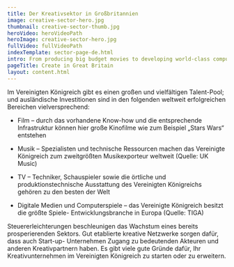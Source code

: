 ```yaml
---
title: Der Kreativsektor in Großbritannien
image: creative-sector-hero.jpg
thumbnail: creative-sector-thumb.jpg
heroVideo: heroVideoPath
heroImage: creative-sector-hero.jpg
fullVideo: fullVideoPath
indexTemplate: sector-page-de.html
intro: From producing big budget movies to developing world-class computer games, creativity is thriving in the UK.
pageTitle: Create in Great Britain
layout: content.html
---
```

 
Im Vereinigten Königreich gibt es einen großen und vielfältigen Talent-Pool; und ausländische Investitionen sind in den folgenden weltweit erfolgreichen Bereichen vielversprechend:

- Film – durch das vorhandene Know-how und die entsprechende Infrastruktur können hier große Kinofilme wie zum Beispiel „Stars Wars“ entstehen

- Musik – Spezialisten und technische Ressourcen machen das Vereinigte Königreich zum zweitgrößten Musikexporteur weltweit (Quelle: UK Music)

- TV – Techniker, Schauspieler sowie die örtliche und produktionstechnische Ausstattung des Vereinigten Königreichs gehören zu den besten der Welt

- Digitale Medien und Computerspiele – das Vereinigte Königreich besitzt die größte Spiele- Entwicklungsbranche in Europa (Quelle: TIGA)

Steuererleichterungen beschleunigen das Wachstum eines bereits prosperierenden Sektors. Gut etablierte kreative Netzwerke sorgen dafür, dass auch Start-up- Unternehmen Zugang zu bedeutenden Akteuren und anderen Kreativpartnern haben. Es gibt viele gute Gründe dafür, Ihr Kreativunternehmen im Vereinigten Königreich zu starten oder zu erweitern.